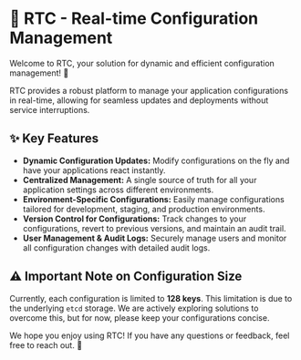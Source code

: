 # 🚀 RTC - Real-time Configuration Management

Welcome to RTC, your solution for dynamic and efficient configuration management! 🎉

RTC provides a robust platform to manage your application configurations in real-time, allowing for seamless updates and deployments without service interruptions.

## ✨ Key Features

- **Dynamic Configuration Updates:** Modify configurations on the fly and have your applications react instantly.
- **Centralized Management:** A single source of truth for all your application settings across different environments.
- **Environment-Specific Configurations:** Easily manage configurations tailored for development, staging, and production environments.
- **Version Control for Configurations:** Track changes to your configurations, revert to previous versions, and maintain an audit trail.
- **User Management & Audit Logs:** Securely manage users and monitor all configuration changes with detailed audit logs.

## ⚠️ Important Note on Configuration Size

Currently, each configuration is limited to **128 keys**. This limitation is due to the underlying `etcd` storage. We are actively exploring solutions to overcome this, but for now, please keep your configurations concise.

We hope you enjoy using RTC! If you have any questions or feedback, feel free to reach out. 🌟
